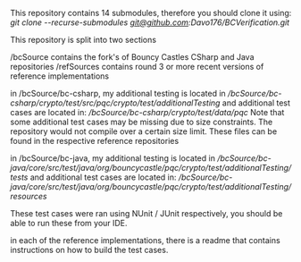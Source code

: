 This repository contains 14 submodules, therefore you should clone it using:
*git clone --recurse-submodules git@github.com:Davo176/BCVerification.git*

This repository is split into two sections

/bcSource contains the fork's of Bouncy Castles CSharp and Java repositories
/refSources contains round 3 or more recent versions of reference implementations

in /bcSource/bc-csharp, my additional testing is located in _/bcSource/bc-csharp/crypto/test/src/pqc/crypto/test/additionalTesting_
and additional test cases are located in: _/bcSource/bc-csharp/crypto/test/data/pqc_ 
Note that some additional test cases may be missing due to size constraints. The repository would not compile over a certain size limit. These files can be found in the respective reference repositories

in /bcSource/bc-java, my additional testing is located in _/bcSource/bc-java/core/src/test/java/org/bouncycastle/pqc/crypto/test/additionalTesting/tests_
and additional test cases are located in: _/bcSource/bc-java/core/src/test/java/org/bouncycastle/pqc/crypto/test/additionalTesting/resources_

These test cases were ran using NUnit / JUnit respectively, you should be able to run these from your IDE.

in each of the reference implementations, there is a readme that contains instructions on how to build the test cases. 